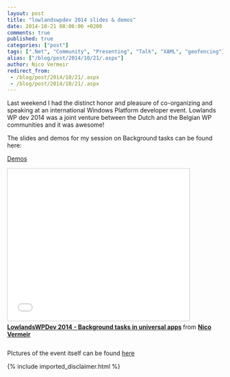 ```yaml
---
layout: post
title: "lowlandswpdev 2014 slides & demos"
date: 2014-10-21 08:06:06 +0200
comments: true
published: true
categories: ["post"]
tags: [".Net", "Community", "Presenting", "Talk", "XAML", "geofencing"]
alias: ["/blog/post/2014/10/21/.aspx"]
author: Nico Vermeir
redirect_from:
 - /blog/post/2014/10/21/.aspx
 - /blog/post/2014/10/21/.aspx
---
```

<p>Last weekend I had the distinct honor and pleasure of co-organizing and speaking at an international Windows Platform developer event. Lowlands WP dev 2014 was a joint venture between the Dutch and the Belgian WP communities and it was awesome!</p>  <p>The slides and demos for my session on Background tasks can be found here:</p>  <p><a href="http://1drv.ms/ZMfdIQ" target="_blank">Demos</a></p> <iframe style="margin-bottom: 5px; max-width: 100%; border-top: #ccc 1px solid; border-right: #ccc 1px solid; border-bottom: #ccc 1px solid; border-left: #ccc 1px solid" height="355" marginheight="0" src="//www.slideshare.net/slideshow/embed_code/40524896" frameborder="0" width="425" marginwidth="0" scrolling="no" allowfullscreen="allowfullscreen"> </iframe>  <div style="margin-bottom: 5px"><strong><a title="LowlandsWPDev 2014 - Background tasks in universal apps" href="//www.slideshare.net/nicovermeir/presentatie-40524896" target="_blank">LowlandsWPDev 2014 - Background tasks in universal apps</a> </strong>from <strong><a href="//www.slideshare.net/nicovermeir" target="_blank">Nico Vermeir</a></strong> </div>  <div style="margin-bottom: 5px">&#160;</div>  <div style="margin-bottom: 5px">PIctures of the event itself can be found <a href="http://1drv.ms/1rVFxGN" target="_blank">here</a></div>
{% include imported_disclaimer.html %}
